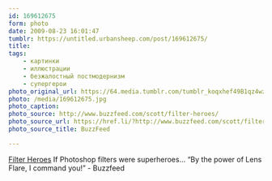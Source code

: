 ```yaml
---
id: 169612675
form: photo
date: 2009-08-23 16:01:47
tumblr: https://untitled.urbansheep.com/post/169612675/
title:
tags:
    - картинки
    - иллюстрации
    - безжалостный постмодернизм
    - супергерои
photo_original_url: https://64.media.tumblr.com/tumblr_koqxhef49B1qz4wzio1_540.jpg
photo: /media/169612675.jpg
photo_caption: 
photo_source: http://www.buzzfeed.com/scott/filter-heroes/
photo_source_url: https://href.li/?http://www.buzzfeed.com/scott/filter-heroes/
photo_source_title: BuzzFeed

---
```


<p><a href="http://www.buzzfeed.com/scott/filter-heroes/">Filter Heroes</a>  If Photoshop filters were superheroes… “By the power of Lens Flare, I command you!” - Buzzfeed</p>
